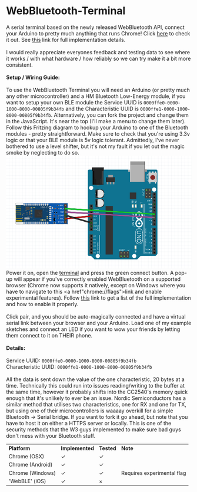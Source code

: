 # WebBluetooth-Terminal

A serial terminal based on the newly released WebBluetooth API, connect your Arduino to pretty much anything that runs Chrome! Click <a href="https://hewittwill.github.io/WebBluetooth-Terminal/">here</a> to check it out. See <a href="https://github.com/WebBluetoothCG/web-bluetooth/blob/master/implementation-status.md">this</a> link for full implementation details.
<br><br>
I would really appreciate everyones feedback and testing data to see where it works / with what hardware / how reliably so we can try make it a bit more consistent.
<br><br>
<b>Setup / Wiring Guide:</b><br><br>
To use the WebBluetooth Terminal you will need an Arduino (or pretty much any other microcontroller) and a HM Bluetooth Low-Energy module, if you want to setup your own BLE module the Service UUID is <code>0000ffe0-0000-1000-8000-00805f9b34fb</code> and the Characteristic UUID is <code>0000ffe1-0000-1000-8000-00805f9b34fb</code>. Alternatively, you can fork the project and change them in the JavaScript. It's near the top (I'll make a menu to change them later).
<br>
Follow this Fritzing diagram to hookup your Arduino to one of the Bluetooth modules - pretty straightforward. Make sure to check that you're using 3.3v logic or that your BLE module is 5v logic tolerant. Admittedly, I've never bothered to use a level shifter, but it's not my fault if you let out the magic smoke by neglecting to do so.
<br>
<img src="img/fritzing.png">
<br>
Power it on, open the <a href="https://hewittwill.github.io/WebBluetooth-Terminal/">terminal</a> and press the green connect button. A pop-up will appear if you've correctly enabled WebBluetooth on a supported browser (Chrome now supports it natively, except on Windows where you have to navigate to this <a href"chrome://flags">link</a> and enable experimental features). Follow <a href="https://github.com/WebBluetoothCG/web-bluetooth/blob/master/implementation-status.md">this</a> link to get a list of the full implementation and how to enable it properly.
<br><br>
Click pair, and you should be auto-magically connected and have a virtual serial link between your browser and your Arduino. Load one of my example sketches and connect an LED if you want to wow your friends by letting them connect to it on THEIR phone.
<br><br>
<b>Details:</b>
<br><br>
Service UUID: <code>0000ffe0-0000-1000-8000-00805f9b34fb</code><br>
Characteristic UUID: <code>0000ffe1-0000-1000-8000-00805f9b34fb</code>
<br><br>
All the data is sent down the value of the one characteristic, 20 bytes at a time. Technically this could run into issues reading/writing to the buffer at the same time, however it probably shifts into the CC2540's memory quick enough that it's unlikely to ever be an issue. Nordic Semiconductors has a similar method that utilises two characteristics, one for RX and one for TX, but using one of their microcontrollers is waaaay overkill for a simple Bluetooth -> Serial bridge. If you want to fork it go ahead, but note that you have to host it on either a HTTPS server or locally. This is one of the security methods that the W3 guys implemented to make sure bad guys don't mess with your Bluetooth stuff.
<br>
<table>
  <tr><td><b>Platform</b></td><td><b>Implemented</b></td><td><b>Tested</b></td><td><b>Note</b></td></tr>
  <tr><td>Chrome (OSX)</td><td>&#10003;</td><td>&#10003;</td><td></td></tr>
  <tr><td>Chrome (Android)</td><td>&#10003;</td><td>&#10003;</td><td></td></tr>
  <tr><td>Chrome (Windows)</td><td>&#10003;</td><td>&#10003;</td><td>Requires experimental flag</td></tr>
  <tr><td>'WebBLE' (iOS)</td><td>&#10003;</td><td> &#215;</td><td></td></tr>
</table>
